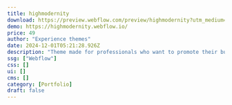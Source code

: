 ```yaml
---
title: highmodernity
download: https://preview.webflow.com/preview/highmodernity?utm_medium=preview_link&utm_source=designer&utm_content=highmodernity&preview=f50e5ca4dc931ab4e7a491c6492851df&workflow=preview
demo: https://highmodernity.webflow.io/
price: 49
author: "Experience themes"
date: 2024-12-01T05:21:28.926Z
description: "Theme made for professionals who want to promote their business or digital agency, made with all the latest modernity, fully responsive and elegant"
ssg: ["Webflow"]
css: []
ui: []
cms: []
category: [Portfolio]
draft: false
---
```

